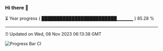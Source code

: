 ### Hi there 👋

⏳ Year progress { █████████████████████████▁▁▁▁▁ } 85.28 %

---

⏰ Updated on Wed, 08 Nov 2023 06:13:38 GMT

![Progress Bar CI](https://github.com/liununu/liununu/workflows/Progress%20Bar%20CI/badge.svg)
